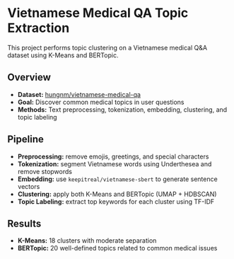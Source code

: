 # Vietnamese Medical QA Topic Extraction 

This project performs topic clustering on a Vietnamese medical Q&A dataset using K-Means and BERTopic.

## Overview
- **Dataset:** [hungnm/vietnamese-medical-qa](https://huggingface.co/datasets/hungnm/vietnamese-medical-qa)
- **Goal:** Discover common medical topics in user questions
- **Methods:** Text preprocessing, tokenization, embedding, clustering, and topic labeling

## Pipeline
- **Preprocessing:** remove emojis, greetings, and special characters  
- **Tokenization:** segment Vietnamese words using Underthesea and remove stopwords  
- **Embedding:** use `keepitreal/vietnamese-sbert` to generate sentence vectors  
- **Clustering:** apply both K-Means and BERTopic (UMAP + HDBSCAN)  
- **Topic Labeling:** extract top keywords for each cluster using TF-IDF  

## Results
- **K-Means:** 18 clusters with moderate separation  
- **BERTopic:** 20 well-defined topics related to common medical issues
